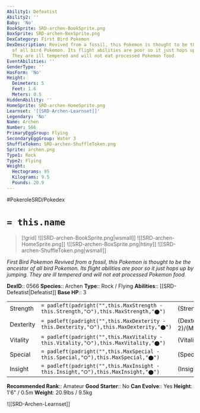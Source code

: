 ```yaml
---
Ability1: Defeatist
Ability2: ''
Baby: 'No'
BookSprite: SRD-archen-BookSprite.png
BoxSprite: SRD-archen-BoxSprite.png
DexCategory: First Bird Pokemon
DexDescription: Revived from a fossil, this Pokemon is thought to be the ancestor
  of all bird Pokemon. Its flight abilities are poor so it just hops up by jumping.
  They are ill tempered and will not eat processed Pokemon food.
EventAbilities: ''
GenderType: ''
HasForm: 'No'
Height:
  Deimeters: 5
  Feet: 1.6
  Meters: 0.5
HiddenAbility: ''
HomeSprite: SRD-archen-HomeSprite.png
Learnset: '[[SRD-Archen-Learnset]]'
Legendary: 'No'
Name: Archen
Number: 566
PrimaryEggGroup: Flying
SecondaryEggGroup: Water 3
ShuffleToken: SRD-archen-ShuffleToken.png
Sprite: archen.png
Type1: Rock
Type2: Flying
Weight:
  Hectograms: 95
  Kilograms: 9.5
  Pounds: 20.9
---
```


#PokeroleSRD/Pokedex

# `= this.name`

> [!grid]
> ![[SRD-archen-BookSprite.png|wsmall]]
> ![[SRD-archen-HomeSprite.png]]
> ![[SRD-archen-BoxSprite.png|htiny]]
> ![[SRD-archen-ShuffleToken.png|wsmall]]


*First Bird Pokemon*
*Revived from a fossil, this Pokemon is thought to be the ancestor of all bird Pokemon. Its flight abilities are poor so it just hops up by jumping. They are ill tempered and will not eat processed Pokemon food.*

**DexID**:: 0566
**Species**:: Archen
**Type**:: Rock / Flying
**Abilities**:: [[SRD-Defeatist|Defeatist]]
**Base HP**:: 3

|           |                                                                                        |                                          |
| --------- | -------------------------------------------------------------------------------------- | ---------------------------------------- |
| Strength  | `= padleft(padright("",this.MaxStrength - this.Strength,"⭘"),this.MaxStrength,"⬤")`    | (Strength::3)/(MaxStrength::6)   |
| Dexterity | `= padleft(padright("",this.MaxDexterity - this.Dexterity,"⭘"),this.MaxDexterity,"⬤")` | (Dexterity:: 2)/(MaxDexterity::5) |
| Vitality  | `= padleft(padright("",this.MaxVitality - this.Vitality,"⭘"),this.MaxVitality,"⬤")`    | (Vitality::2)/(MaxVitality::4)   |
| Special   | `= padleft(padright("",this.MaxSpecial - this.Special,"⭘"),this.MaxSpecial,"⬤")`       | (Special::2)/(MaxSpecial::5)     |
| Insight   | `= padleft(padright("",this.MaxInsight - this.Insight,"⭘"),this.MaxInsight,"⬤")`       | (Insight::2)/(MaxInsight::4)     |


**Recommended Rank**:: Amateur
**Good Starter**:: No
**Can Evolve**:: Yes
**Height**: 1'6" / 0.5m
**Weight**: 20.9lbs / 9.5kg

![[SRD-Archen-Learnset]]